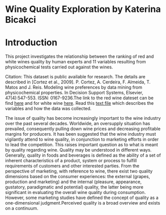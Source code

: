 Wine Quality Exploration by Katerina Bicakci
========================================================
# Introduction

This project investigates the relationship between the ranking of red and white wines quality by human experts and 11 variables resulting from physicochemical tests carried out against the wines.

Citation: This dataset is public available for research. The details are described in [Cortez et al., 2009]. P. Cortez, A. Cerdeira, F. Almeida, T. Matos and J. Reis. Modeling wine preferences by data mining from physicochemical properties. In Decision Support Systems, Elsevier, 47(4):547-553. ISSN: 0167-9236.The link to the red wine dateset can be find [here](https://www.google.com/url?q=https://s3.amazonaws.com/udacity-hosted-downloads/ud651/wineQualityReds.csv&sa=D&usg=AFQjCNFDGQM6iS1viDgkVnXfjlJUymYerA) and for white wine [here](https://www.google.com/url?q=https://s3.amazonaws.com/udacity-hosted-downloads/ud651/wineQualityWhites.csv&sa=D&usg=AFQjCNHSo6vCJWIjCOZw6Kyy-C79XNFQUg). Read this [text file](https://www.google.com/url?q=https://s3.amazonaws.com/udacity-hosted-downloads/ud651/wineQualityInfo.txt&sa=D&usg=AFQjCNFCYPcMpGaIuxge2KbBPILOo5yPZA) which describes the variables and how the data was collected.

The issue of quality has become increasingly important to the wine industry over the past several decades. Worldwide, an oversupply situation has prevailed, consequently pulling down wine prices and decreasing profitable margins for producers. It has been suggested that the wine industry must vigilantly attend to wine quality, in conjunction to marketing efforts in order to lead the competition. This raises important question as to what is meant by quality regarding wine.
Quality may be understood in different ways. Generally, quality in foods and beverages is defined as the ability of a set of inherent characteristics of a product, system or process to fulfill requirements of customers and other interested parties. From the perspective of marketing, with reference to wine, there exist two quality dimensions based on the consumer experiences: the external (grapes, production and marketing) and the internal (pleasure, appearance, gustatory, paradigmatic and potential) quality, the latter being more significant in evaluating the overall wine quality during consumption. However, some marketing studies have defined the concept of quality as a one-dimensional judgment.Perceived quality is a broad overview and exists on a continuum.  
